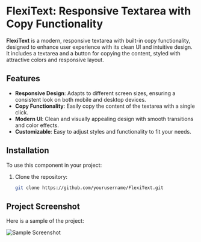 # FlexiText: Responsive Textarea with Copy Functionality

**FlexiText** is a modern, responsive textarea with built-in copy functionality, designed to enhance user experience with its clean UI and intuitive design. It includes a textarea and a button for copying the content, styled with attractive colors and responsive layout.

## Features

- **Responsive Design**: Adapts to different screen sizes, ensuring a consistent look on both mobile and desktop devices.
- **Copy Functionality**: Easily copy the content of the textarea with a single click.
- **Modern UI**: Clean and visually appealing design with smooth transitions and color effects.
- **Customizable**: Easy to adjust styles and functionality to fit your needs.

## Installation

To use this component in your project:

1. Clone the repository:

   ```bash
   git clone https://github.com/yourusername/FlexiText.git


## Project Screenshot

Here is a sample of the project:

![Sample Screenshot](https://github.com/aneesh-acharyeah/FlexiText-Responsive-Textarea-with-Copy-Functionality/blob/main/Screenshot%202024-09-09%20130240.png?raw=true)



